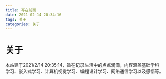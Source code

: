 ```yaml
---
title: 写在前面
date: 2021-02-14 20:34:16
tags: 关于
categories: 关于
---
```

# 关于 #
本站建于2021/2/14 20:35:14，旨在记录生活中的点点滴滴，内容涵盖基础学科学习、嵌入式学习、计算机视觉学习、编程设计学习、网络通信学习以及感悟等。 